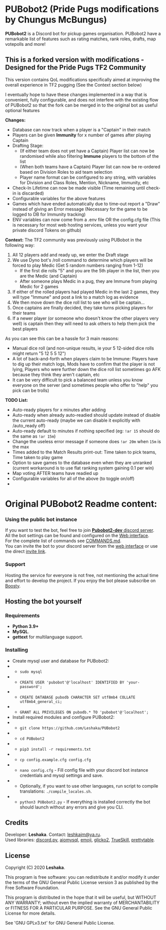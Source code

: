 # PUBobot2 (Pride Pugs modifications by Chungus McBungus)
**PUBobot2** is a Discord bot for pickup games organisation. PUBobot2 have a remarkable list of features such as rating matches, rank roles, drafts, map votepolls and more!

## This is a forked version with modifications - Designed for the Pride Pugs TF2 Community
This version contains QoL modifications specifically aimed at improving the overall experience in TF2 pugging (See the Context section below)

I eventually hope to have these changes implemented in a way that is convenient, fully configurable, and does not interfere with the existing flow of PUBobot2 so that the fork can be merged in to the original bot as useful optional features

__**Changes:**__
- Database can now track when a player is a "Captain" in their match
- Players can be given **Immunity** for x number of games after playing Captain
- Drafting Stage:
  - (If either team does not yet have a Captain) Player list can now be randomised while also filtering **Immune** players to the bottom of the list
  - (When both teams have a Captain) Player list can now be re-ordered based on Division Roles to aid team selection
  - Player name format can be configured to any string, with variables for Division and Class Roles, Mention, Nickname, Immunity, etc
- Check-In Lifetime can now be made visible (Time remaining until check-in is discarded)
- Configurable variables for the above features
- Games which have ended automatically due to time-out report a "Draw" instead of giving an Error message (Necessary for the game to be logged to DB for Immunity tracking)
- ENV variables can now come from a .env file OR the config.cfg file (This is necessary for most web hosting services, unless you want your private discord Tokens on github)

__**Context:**__
The TF2 community was previously using PUBobot in the following way:
1) All 12 players add and ready up, we enter the Draft stage
2) We use Dyno bot's /roll command to determine which players will be forced to play Medic (Get 5 random numbers ranging from 1-12)
   - If the first die rolls "5" and you are the 5th player in the list, then you are the Medic (and Captain)
   - After someone plays Medic in a pug, they are Immune from playing Medic for 2 games
3) If either of the rolled players had played Medic in the last 2 games, they will type "Immune" and post a link to a match log as evidence
4) We then move down the dice roll list to see who will be captain...
5) Once captains are finally decided, they take turns picking players for their teams
6) If a newer player (or someone who doesn't know the other players very well) is captain then they will need to ask others to help them pick the best players

As you can see this can be a hassle for 3 main reasons:
- Manual dice roll (and non-unique results, ie your 5 12-sided dice rolls might return "5 12 5 5 12")
- A lot of back-and-forth when players claim to be Immune: Players have to dig up their match logs, Mods have to confirm that the player is not lying, Players who were further down the dice roll list sometimes go AFK because they think they aren't captain, etc
- It can be very difficult to pick a balanced team unless you know everyone on the server (and sometimes people who offer to "help" you pick can be trolls)

__**TODO List:**__
- Auto-ready players for x minutes after adding
- Auto-ready when already auto-readied should update instead of disable the current auto-ready (maybe we can disable it explicitly with /auto_ready off)
- Auto-ready default to minutes if nothing specified (eg: `!ar 15` should do the same as `!ar 15m`)
- Change the useless error message if someone does `!ar 20m` when `15m` is the max
- Times added to the Match Results print-out: Time taken to pick teams, Time taken to play game
- Option to save games to the database even when they are unranked (current workaround is to use flat ranking system gaining 0.1 per win)
- Map voting AFTER teams have readied up
- Configurable variables for all of the above (to toggle on/off)
- 
# Original PUBobot2 Readme content:

### Using the public bot instance
If you want to test the bot, feel free to join [**Pubobot2-dev** discord server](https://discord.gg/rjNt9nC).  
All the bot settings can be found and configured on the [Web interface](https://pubobot.leshaka.xyz/).  
For the complete list of commands see [COMMANDS.md](https://github.com/Leshaka/PUBobot2/blob/main/COMMANDS.md).  
You can invite the bot to your discord server from the [web interface](https://pubobot.leshaka.xyz/) or use the direct [invite link](https://discord.com/oauth2/authorize?client_id=177021948935667713&scope=bot).

### Support
Hosting the service for everyone is not free, not mentioning the actual time and effort to develop the project. If you enjoy the bot please subscribe on [Boosty](https://boosty.to/leshaka).

## Hosting the bot yourself

### Requirements
* **Python 3.9+** 
* **MySQL**.
* **gettext** for multilanguage support.

### Installing
* Create mysql user and database for PUBobot2:
* * `sudo mysql`
* * `CREATE USER 'pubobot'@'localhost' IDENTIFIED BY 'your-password';`
* * `CREATE DATABASE pubodb CHARACTER SET utf8mb4 COLLATE utf8mb4_general_ci;`
* * `GRANT ALL PRIVILEGES ON pubodb.* TO 'pubobot'@'localhost';`
* Install required modules and configure PUBobot2:
* * `git clone https://github.com/Leshaka/PUBobot2`
* * `cd PUBobot2`
* * `pip3 install -r requirements.txt`
* * `cp config.example.cfg config.cfg`
* * `nano config.cfg` - Fill config file with your discord bot instance credentials and mysql settings and save.
* * Optionally, if you want to use other languages, run script to compile translations: `./compile_locales.sh`.
* * `python3 PUBobot2.py` - If everything is installed correctly the bot should launch without any errors and give you CLI.

## Credits
Developer: **Leshaka**. Contact: leshkajm@ya.ru.  
Used libraries: [discord.py](https://github.com/Rapptz/discord.py), [aiomysql](https://github.com/aio-libs/aiomysql), [emoji](https://github.com/carpedm20/emoji/), [glicko2](https://github.com/deepy/glicko2), [TrueSkill](https://trueskill.org/), [prettytable](https://github.com/jazzband/prettytable).

## License
Copyright (C) 2020 **Leshaka**.

This program is free software: you can redistribute it and/or modify it under the terms of the GNU General Public License version 3 as published by the Free Software Foundation.

This program is distributed in the hope that it will be useful, but WITHOUT ANY WARRANTY; without even the implied warranty of MERCHANTABILITY or FITNESS FOR A PARTICULAR PURPOSE. See the GNU General Public License for more details.

See 'GNU GPLv3.txt' for GNU General Public License.
